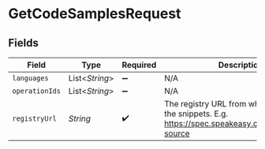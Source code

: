 # GetCodeSamplesRequest


## Fields

| Field                                                                                                  | Type                                                                                                   | Required                                                                                               | Description                                                                                            |
| ------------------------------------------------------------------------------------------------------ | ------------------------------------------------------------------------------------------------------ | ------------------------------------------------------------------------------------------------------ | ------------------------------------------------------------------------------------------------------ |
| `languages`                                                                                            | List\<*String*>                                                                                        | :heavy_minus_sign:                                                                                     | N/A                                                                                                    |
| `operationIds`                                                                                         | List\<*String*>                                                                                        | :heavy_minus_sign:                                                                                     | N/A                                                                                                    |
| `registryUrl`                                                                                          | *String*                                                                                               | :heavy_check_mark:                                                                                     | The registry URL from which to retrieve the snippets. E.g. https://spec.speakeasy.com/org/ws/my-source |